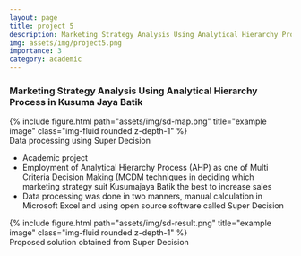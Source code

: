 ```yaml
---
layout: page
title: project 5
description: Marketing Strategy Analysis Using Analytical Hierarchy Process
img: assets/img/project5.png
importance: 3
category: academic
---
```


### Marketing Strategy Analysis Using Analytical Hierarchy Process in Kusuma Jaya Batik

<div class="row justify-content-sm-center">
    <div class="col-sm-8 mt-3 mt-md-0">
        {% include figure.html path="assets/img/sd-map.png" title="example image" class="img-fluid rounded z-depth-1" %}
    </div>
</div>
<div class="caption">
    Data processing using Super Decision
</div>

* Academic project
* Employment of Analytical Hierarchy Process (AHP) as one of Multi Criteria Decision Making (MCDM techniques in deciding which marketing strategy suit Kusumajaya Batik the best to increase sales
* Data processing was done in two manners, manual calculation in Microsoft Excel and using open source software called Super Decision

<div class="row justify-content-sm-center">
    <div class="col-sm-8 mt-3 mt-md-0">
        {% include figure.html path="assets/img/sd-result.png" title="example image" class="img-fluid rounded z-depth-1" %}
    </div>
</div>
<div class="caption">
    Proposed solution obtained from Super Decision
</div>